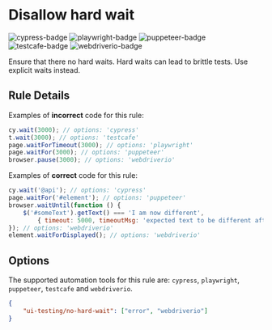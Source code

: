 # Disallow hard wait

![cypress-badge][] ![playwright-badge][] ![puppeteer-badge][] ![testcafe-badge][] ![webdriverio-badge][]

Ensure that there no hard waits. Hard waits can lead to brittle tests. Use explicit waits instead.

## Rule Details

Examples of **incorrect** code for this rule:

```js
cy.wait(3000); // options: 'cypress'
t.wait(3000); // options: 'testcafe'
page.waitForTimeout(3000); // options: 'playwright'
page.waitFor(3000); // options: 'puppeteer'
browser.pause(3000); // options: 'webdriverio'
```

Examples of **correct** code for this rule:

```js
cy.wait('@api'); // options: 'cypress'
page.waitFor('#element'); // options: 'puppeteer'
browser.waitUntil(function () {
    $('#someText').getText() === 'I am now different',
        { timeout: 5000, timeoutMsg: 'expected text to be different after 5s' };
}); // options: 'webdriverio'
element.waitForDisplayed(); // options: 'webdriverio'
```

## Options

The supported automation tools for this rule are: `cypress`, `playwright`, `puppeteer`, `testcafe` and `webdriverio`.

```json
{
    "ui-testing/no-hard-wait": ["error", "webdriverio"]
}
```

[cypress-badge]: https://img.shields.io/badge/cypress-black
[playwright-badge]: https://img.shields.io/badge/playwright-blue
[puppeteer-badge]: https://img.shields.io/badge/puppeteer-3eb489
[testcafe-badge]: https://img.shields.io/badge/testcafe-lightblue
[webdriverio-badge]: https://img.shields.io/badge/webdriverio-orange
